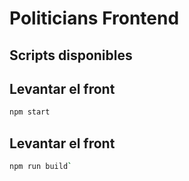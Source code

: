 # Politicians Frontend


## Scripts disponibles


## Levantar el front
```sh
npm start
```

## Levantar el front
```sh
npm run build`
```
